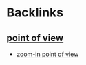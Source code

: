 
# Backlinks
## [point of view](<point of view.md>)
- [zoom-in point of view](<zoom-in point of view.md>)

